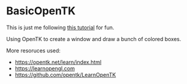 # BasicOpenTK
This is just me following [this tutorial](https://www.youtube.com/playlist?list=PLSlpr6o9vURyxd-keTeGLXy980pF7boki) for fun.

Using OpenTK to create a window and draw a bunch of colored boxes.


More resoruces used:
- https://opentk.net/learn/index.html
- https://learnopengl.com
- https://github.com/opentk/LearnOpenTK